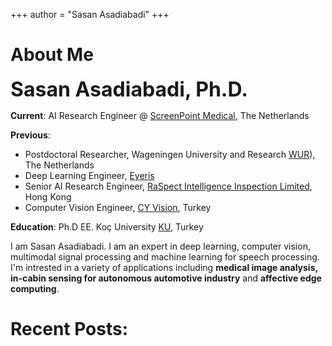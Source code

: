 +++
author = "Sasan Asadiabadi"
+++

# About Me

<font size="6"> **Sasan Asadiabadi, Ph.D.** </font>

**Current**: AI Research Engineer @ [ScreenPoint Medical](https://screenpoint-medical.com/), The Netherlands

**Previous**: 
  - Postdoctoral Researcher, Wageningen University and Research [WUR](https://www.wur.nl/en.htm)), The Netherlands
  - Deep Learning Engineer, [Eyeris](https://www.eyeris.ai/)
  - Senior AI Research Engineer, [RaSpect Intelligence Inspection Limited](https://raspect.ai/en), Hong Kong
  - Computer Vision Engineer, [CY Vision](https://www.cyvision.com/), Turkey

**Education**: Ph.D EE. Koç University [KU](https://www.ku.edu.tr/en/), Turkey

I am Sasan Asadiabadi. I am an expert in deep learning, computer vision, multimodal signal processing and machine learning for speech processing. 
I'm intrested in a variety of applications including **medical image analysis, in-cabin sensing for autonomous automotive industry** and **affective edge computing**.


# Recent Posts: 